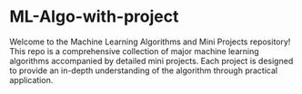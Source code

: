 # ML-Algo-with-project
Welcome to the Machine Learning Algorithms and Mini Projects repository! This repo is a comprehensive collection of major machine learning algorithms accompanied by detailed mini projects. Each project is designed to provide an in-depth understanding of the algorithm through practical application.
